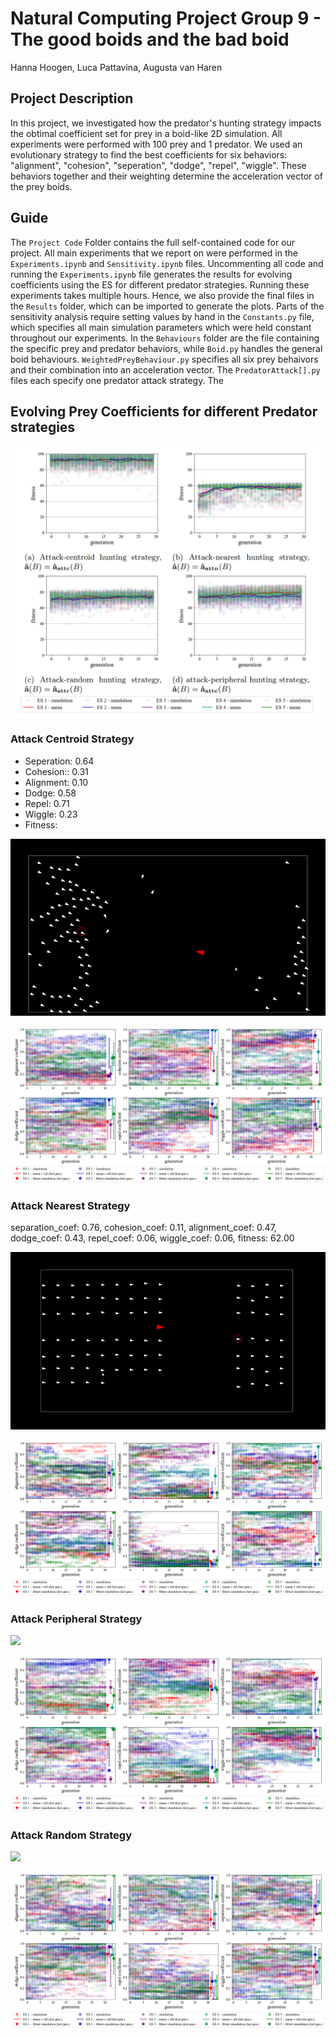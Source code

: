 ﻿# Natural Computing Project Group 9 - The good boids and the bad boid

Hanna Hoogen, Luca Pattavina, Augusta van Haren

## Project Description

In this project, we investigated how the predator's hunting strategy impacts the obtimal coefficient set for prey in a boid-like 2D simulation. All experiments were performed with 100 prey and 1 predator. We used an evolutionary strategy to find the best coefficients for six behaviors: "alignment", "cohesion", "seperation", "dodge", "repel", "wiggle". These behaviors together and their weighting determine the acceleration vector of the prey boids. 

## Guide
The `Project Code` Folder contains the full self-contained code for our project. All main experiments that we report on were performed in the `Experiments.ipynb` and `Sensitivity.ipynb` files. Uncommenting all code and running the `Experiments.ipynb` file generates the results for evolving coefficients using the ES for different predator strategies. Running these experiments takes multiple hours. Hence, we also provide the final files in the `Results` folder, which can be imported to generate the plots. Parts of the sensitivity analysis require setting values by hand in the `Constants.py` file, which specifies all main simulation parameters which were held constant throughout our experiments.
In the `Behaviours` folder are the file containing the specific prey and predator behaviors, while `Boid.py` handles the general boid behaviours. `WeightedPreyBehaviour.py` specifies all six prey behaivors and their combination into an acceleration vector. The `PredatorAttack[].py` files each specify one predator attack strategy.
The 






## Evolving Prey Coefficients for different Predator strategies

![](https://github.com/ivychad/NC-Project-Code-Boids/blob/main/fitness_all.png)

### Attack Centroid Strategy

- Seperation: 0.64
- Cohesion:: 0.31
- Alignment: 0.10
- Dodge: 0.58
- Repel: 0.71
- Wiggle: 0.23
- Fitness: 

![](https://github.com/ivychad/NC-Project-Code-Boids/blob/main/Centroid.gif)


![](https://github.com/ivychad/NC-Project-Code-Boids/blob/main/centroid_coef.png)

### Attack Nearest Strategy

separation_coef: 0.76, cohesion_coef: 0.11, alignment_coef: 0.47, dodge_coef: 0.43, repel_coef: 0.06, wiggle_coef: 0.06, fitness: 62.00

![](https://github.com/ivychad/NC-Project-Code-Boids/blob/main/Nearest.gif)

![](https://github.com/ivychad/NC-Project-Code-Boids/blob/main/nearest_coef.png)

### Attack Peripheral Strategy

![](https://github.com/ivychad/NC-Project-Code-Boids/blob/main/Peripheral.gif)

![](https://github.com/ivychad/NC-Project-Code-Boids/blob/main/peripheral_coef.png)


### Attack Random Strategy

![](https://github.com/ivychad/NC-Project-Code-Boids/blob/main/Random.gif)

![](https://github.com/ivychad/NC-Project-Code-Boids/blob/main/random_coef.png)

